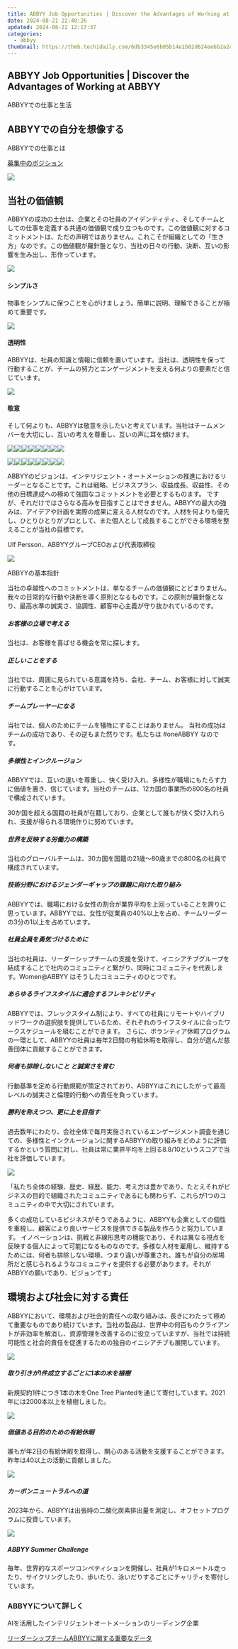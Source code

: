 ```yaml
---
title: ABBYY Job Opportunities | Discover the Advantages of Working at ABBYY
date: 2024-08-21 22:40:26
updated: 2024-08-22 12:17:37
categories:
  - abbyy
thumbnail: https://thmb.techidaily.com/6db3345e6b05b14e1b02d624eebb2a2ce8b63469f2261321211e5e8c5934467b.jpg
---
```


## ABBYY Job Opportunities | Discover the Advantages of Working at ABBYY

ABBYYでの仕事と生活

## ABBYYでの自分を想像する 

ABBYYでの仕事とは 

[募集中のポジション](https://tools.techidaily.com/abbyy/products/)

![](https://content.abbyy.com/-/media/feature/basecomponents/visuals/careers-visual-abbyy.jpg?h=1000&iar=0&w=5120)

## 当社の価値観 

ABBYYの成功の土台は、企業とその社員のアイデンティティ、そしてチームとしての仕事を定義する共通の価値観で成り立つものです。この価値観に対するコミットメントは、ただの声明ではありません。これこそが組織としての「生き方」なのです。この価値観が羅針盤となり、当社の日々の行動、決断、互いの影響を生み出し、形作っています。 

![](https://content.abbyy.com/-/media/project/abbyy/abbyy/2-color-16/_misc_star-128.svg?h=128&iar=0&w=128)

#### シンプルさ 

物事をシンプルに保つことを心がけましょう。簡単に説明、理解できることが極めて重要です。 

![](https://content.abbyy.com/-/media/project/abbyy/abbyy/2-color-16/_misc_heart-128.svg?h=128&iar=0&w=128)

#### 透明性 

ABBYYは、社員の知識と情報に信頼を置いています。当社は、透明性を保って行動することが、チームの努力とエンゲージメントを支える何よりの要素だと信じています。 

![](https://content.abbyy.com/-/media/project/abbyy/abbyy/2-color-16/_people_employee-1-128.svg?h=128&iar=0&w=128)

#### 敬意 

そして何よりも、ABBYYは敬意を示したいと考えています。当社はチームメンバーを大切にし、互いの考えを尊重し、互いの声に耳を傾けます。 

![](https://content.abbyy.com/-/media/project/abbyy/abbyy/company/careers/life-at-abbyy/image-gallery/carousel-1.jpg?h=242&iar=0&w=263)![](https://content.abbyy.com/-/media/project/abbyy/abbyy/company/careers/life-at-abbyy/image-gallery/carousel-3.jpg?h=395&iar=0&w=360)![](https://content.abbyy.com/-/media/project/abbyy/abbyy/company/careers/life-at-abbyy/image-gallery/carousel-2.jpg?h=396&iar=0&w=750)![](https://content.abbyy.com/-/media/project/abbyy/abbyy/company/careers/life-at-abbyy/image-gallery/working-1-1-2023.jpg?h=242&iar=0&w=360)![](https://content.abbyy.com/-/media/project/abbyy/abbyy/company/careers/life-at-abbyy/image-gallery/working-1-2.jpg?h=242&iar=0&w=458)![](https://content.abbyy.com/-/media/project/abbyy/abbyy/company/careers/life-at-abbyy/image-gallery/working-1-3.jpg?h=242&iar=0&w=263)![](https://content.abbyy.com/-/media/project/abbyy/abbyy/company/careers/life-at-abbyy/image-gallery/working-1-4-2023.jpg?h=396&iar=0&w=750)![](https://content.abbyy.com/-/media/project/abbyy/abbyy/company/careers/life-at-abbyy/image-gallery/working-1-5-2023.jpg?h=396&iar=0&w=360)

![](https://content.abbyy.com/-/media/project/abbyy/abbyy/company/careers/life-at-abbyy/image-gallery/carousel-1.jpg?h=242&iar=0&w=263)![](https://content.abbyy.com/-/media/project/abbyy/abbyy/company/careers/life-at-abbyy/image-gallery/carousel-3.jpg?h=395&iar=0&w=360)![](https://content.abbyy.com/-/media/project/abbyy/abbyy/company/careers/life-at-abbyy/image-gallery/carousel-2.jpg?h=396&iar=0&w=750)![](https://content.abbyy.com/-/media/project/abbyy/abbyy/company/careers/life-at-abbyy/image-gallery/working-1-1-2023.jpg?h=242&iar=0&w=360)![](https://content.abbyy.com/-/media/project/abbyy/abbyy/company/careers/life-at-abbyy/image-gallery/working-1-2.jpg?h=242&iar=0&w=458)![](https://content.abbyy.com/-/media/project/abbyy/abbyy/company/careers/life-at-abbyy/image-gallery/working-1-3.jpg?h=242&iar=0&w=263)![](https://content.abbyy.com/-/media/project/abbyy/abbyy/company/careers/life-at-abbyy/image-gallery/working-1-4-2023.jpg?h=396&iar=0&w=750)![](https://content.abbyy.com/-/media/project/abbyy/abbyy/company/careers/life-at-abbyy/image-gallery/working-1-5-2023.jpg?h=396&iar=0&w=360)

ABBYYのビジョンは、インテリジェント・オートメーションの推進におけるリーダーとなることです。これは戦略、ビジネスプラン、収益成長、収益性、その他の目標達成への極めて強固なコミットメントを必要とするものます。 ですが、それだけではさらなる高みを目指すことはできません。ABBYYの最大の強みは、アイデアや計画を実際の成果に変える人材なのです。人材を何よりも優先し、ひとりひとりがプロとして、また個人として成長することができる環境を整えることが当社の目標です。 

Ulf Persson、ABBYYグループCEOおよび代表取締役 

![](https://content.abbyy.com/-/media/project/abbyy/abbyy/company/careers/life-at-abbyy/drawer-1.jpg?h=389&iar=0&w=750)

ABBYYの基本指針 

当社の卓越性へのコミットメントは、単なるチームの価値観にとどまりません。我々の日常的な行動や決断を導く原則となるものです。この原則が羅針盤となり、最高水準の誠実さ、協調性、顧客中心主義が守り抜かれているのです。 

##### お客様の立場で考える 

当社は、お客様を喜ばせる機会を常に探します。 

##### 正しいことをする 

当社では、周囲に見られている意識を持ち、会社、チーム、お客様に対して誠実に行動することを心がけています。 

##### チームプレーヤーになる 

当社では、個人のためにチームを犠牲にすることはありません。 当社の成功はチームの成功であり、その逆もまた然りです。私たちは #oneABBYY なのです。 

##### 多様性とインクルージョン 

ABBYYでは、互いの違いを尊重し、快く受け入れ、多様性が職場にもたらす力に価値を置き、信じています。当社のチームは、12カ国の事業所の800名の社員で構成されています。 

30か国を超える国籍の社員が在籍しており、企業として誰もが快く受け入れられ、支援が得られる環境作りに努めています。 

##### 世界を反映する労働力の構築 

当社のグローバルチームは、30カ国を国籍の21歳～80歳までの800名の社員で構成されています。 

##### 技術分野におけるジェンダーギャップの課題に向けた取り組み 

ABBYYでは、職場における女性の割合が業界平均を上回っていることを誇りに思っています。ABBYYでは、女性が従業員の40%以上を占め、チームリーダーの3分の1以上を占めています。 

##### 社員全員を勇気づけるために 

当社の社員は、リーダーシップチームの支援を受けて、イニシアチブグループを結成することで社内のコミュニティと繋がり、同時にコミュニティを代表します。Women@ABBYY はそうしたコミュニティのひとつです。 

##### あらゆるライフスタイルに適合するフレキシビリティ 

ABBYYでは、フレックスタイム制により、すべての社員にリモートやハイブリッドワークの選択肢を提供しているため、それぞれのライフスタイルに合ったワークスケジュールを組むことができます。 さらに、ボランティア休暇プログラムの一環として、ABBYYの社員は毎年2日間の有給休暇を取得し、自分が選んだ慈善団体に貢献することができます。 

##### 何者も排除しないこと と誠実さを育む 

行動基準を定める行動規範が策定されており、ABBYYはこれにしたがって最高レベルの誠実さと倫理的行動への責任を負っています。 

##### 勝利を称えつつ、更に上を目指す 

過去数年にわたり、会社全体で毎月実施されているエンゲージメント調査を通じての、多様性とインクルージョンに関するABBYYの取り組みをどのように評価するかという質問に対し、社員は常に業界平均を上回る8.8/10というスコアで当社を評価しています。 

![](https://content.abbyy.com/-/media/project/abbyy/abbyy/company/careers/drawer-image-2.jpg?h=389&iar=0&w=750)

「私たち全体の経験、歴史、経歴、能力、考え方は豊かであり、たとえそれがビジネスの目的で組織されたコミュニティであるにも関わらず、これらが1つのコミュニティの中で大切にされています。 

多くの成功しているビジネスがそうであるように、ABBYYも企業としての個性を重視し、顧客により良いサービスを提供できる製品を作ろうと努力しています。 イノベーションは、挑戦と非線形思考の機能であり、それは異なる視点を反映する個人によって可能になるものなのです。多様な人材を雇用し、維持するためには、何者も排除しない環境、つまり違いが尊重され、誰もが自分の居場所だと感じられるようなコミュニティを提供する必要があります。それがABBYYの願いであり、ビジョンです」 

## 環境および社会に対する責任 

ABBYYにおいて、環境および社会的責任への取り組みは、長きにわたって極めて重要なものであり続けています。当社の製品は、世界中の何百ものクライアントが非効率を解消し、資源管理を改善するのに役立っていますが、当社では持続可能性と社会的責任を促進するための独自のイニシアチブも展開しています。 

![](https://content.abbyy.com/-/media/project/abbyy/abbyy/2-color-16/_misc_checkmark-64.svg?h=64&iar=0&w=64)

##### 取り引きが1件成立するごとに1本の木を植樹 

新規契約1件につき1本の木をOne Tree Plantedを通じて寄付しています。2021年には2000本以上を植樹しました。 

![](https://content.abbyy.com/-/media/project/abbyy/abbyy/2-color-16/_people_employee-1-64.svg?h=64&iar=0&w=64)

##### 価値ある目的のための有給休暇 

誰もが年2日の有給休暇を取得し、関心のある活動を支援することができます。昨年は40以上の活動に貢献しました。 

![](https://content.abbyy.com/-/media/project/abbyy/abbyy/2-color-16/_misc_mountain-64.svg?h=64&iar=0&w=64)

##### カーボンニュートラルへの道 

2023年から、ABBYYは出張時の二酸化炭素排出量を測定し、オフセットプログラムに投資しています。 

![](https://content.abbyy.com/-/media/project/abbyy/abbyy/2-color-16/_misc_heart-64.svg?h=64&iar=0&w=64)

##### ABBYY Summer Challenge 

毎年、世界的なスポーツコンペティションを開催し、社員が1キロメートル走ったり、サイクリングしたり、歩いたり、泳いだりするごとにチャリティを寄付しています。 

### ABBYYについて詳しく 

AIを活用したインテリジェントオートメーションのリーディング企業

[リーダーシップチーム](https://tools.techidaily.com/abbyy/products/)[ABBYYに関する重要なデータ](https://static1.abbyy.com/abbyycommedia/36256/infographic-key-facts-ja.pdf)

<ins class="adsbygoogle"
     style="display:block"
     data-ad-format="autorelaxed"
     data-ad-client="ca-pub-7571918770474297"
     data-ad-slot="1223367746"></ins>



<ins class="adsbygoogle"
     style="display:block"
     data-ad-client="ca-pub-7571918770474297"
     data-ad-slot="8358498916"
     data-ad-format="auto"
     data-full-width-responsive="true"></ins>
